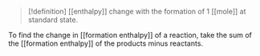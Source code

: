 > [!definition] [[enthalpy]] change with the formation of 1 [[mole]] at standard state.

To find the change in [[formation enthalpy]] of a reaction, take the sum of the [[formation enthalpy]] of the products minus reactants. 
